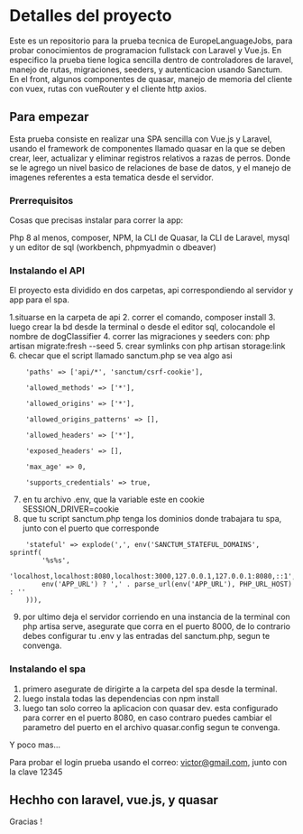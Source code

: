 # Detalles del proyecto

Este es un repositorio para la prueba tecnica de EuropeLanguageJobs, para probar conocimientos de programacion fullstack con Laravel y Vue.js. En especifico la prueba tiene logica sencilla dentro de controladores de laravel, manejo de rutas, migraciones, seeders, y autenticacion usando Sanctum. En el front, algunos componentes de quasar, manejo de memoria del cliente con vuex, rutas con vueRouter y el cliente http axios.

## Para empezar

Esta prueba consiste en realizar una SPA sencilla con Vue.js y Laravel, usando el framework de componentes llamado quasar en la que se deben crear, leer, actualizar y eliminar registros relativos a razas de perros. Donde se le agrego un nivel basico de relaciones de base de datos, y el manejo de imagenes referentes a esta tematica desde el servidor.

### Prerrequisitos

Cosas que precisas instalar para correr la app:

Php 8 al menos, composer, NPM, la CLI de Quasar, la CLI de Laravel, mysql y un editor de sql (workbench, phpmyadmin o dbeaver)


### Instalando el API
El proyecto esta dividido en dos carpetas, api correspondiendo al servidor y app para el spa.

1.situarse en la carpeta de api
2. correr el comando, composer install
3. luego crear la bd desde la terminal o desde el editor sql, colocandole el nombre de dogClassifier
4. correr las migraciones y seeders con: php artisan migrate:fresh --seed
5. crear symlinks con php artisan storage:link
6. checar que el script llamado sanctum.php se vea algo asi
```
    'paths' => ['api/*', 'sanctum/csrf-cookie'],

    'allowed_methods' => ['*'],

    'allowed_origins' => ['*'],

    'allowed_origins_patterns' => [],

    'allowed_headers' => ['*'],

    'exposed_headers' => [],

    'max_age' => 0,

    'supports_credentials' => true,
```
7. en tu archivo .env, que la variable este en cookie SESSION_DRIVER=cookie
8. que tu script sanctum.php tenga los dominios donde trabajara tu spa, junto con el puerto que corresponde
```
    'stateful' => explode(',', env('SANCTUM_STATEFUL_DOMAINS', sprintf(
        '%s%s',
        'localhost,localhost:8080,localhost:3000,127.0.0.1,127.0.0.1:8080,::1',
        env('APP_URL') ? ',' . parse_url(env('APP_URL'), PHP_URL_HOST) : ''
    ))),

```
9. por ultimo deja el servidor corriendo en una instancia de la terminal con php artisa serve, asegurate que corra en el puerto 8000, de lo contrario debes configurar tu .env y las entradas del sanctum.php, segun te convenga.

### Instalando el spa

1. primero asegurate de dirigirte a la carpeta del spa desde la terminal.
2. luego instala todas las dependencias con npm install
3. luego tan solo correo la aplicacion con quasar dev. esta configurado para correr en el puerto 8080, en caso contraro puedes cambiar el parametro del puerto en el archivo quasar.config segun te convenga.



Y poco mas...

Para probar el login prueba usando el correo: victor@gmail.com, junto con la clave 12345


## Hechho con laravel, vue.js, y quasar

Gracias !
